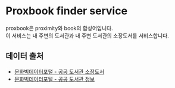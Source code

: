 # Proxbook finder service

proxbook은 proximity와 book의 합성어입니다.   
이 서비스는 내 주변의 도서관과 내 주변 도서관의 소장도서를 서비스합니다. 

## 데이터 출처 

- [문화빅데이터포털 - 공공 도서관 소장도서](https://www.bigdata-culture.kr/bigdata/user/data_market/detail.do?id=9bc56c9c-bc4e-4b68-90da-f4900009fc05)
- [문화빅데이터포털 - 공공 도서관 정보](https://www.bigdata-culture.kr/bigdata/user/data_market/detail.do?id=7461f23e-8958-417b-be03-7ede86ab760b)

